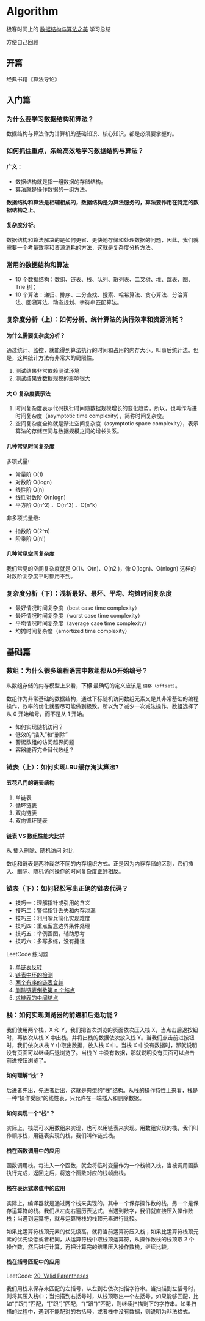 # Algorithm

极客时间上的 [数据结构与算法之美](https://time.geekbang.org/column/intro/100017301) 学习总结

方便自己回顾

## 开篇

经典书籍《算法导论》

## 入门篇

### 为什么要学习数据结构和算法？

数据结构与算法作为计算机的基础知识、核心知识，都是必须要掌握的。

### 如何抓住重点，系统高效地学习数据结构与算法？

#### 广义：

- 数据结构就是指一组数据的存储结构。
- 算法就是操作数据的一组方法。

**数据结构和算法是相辅相成的，数据结构是为算法服务的，算法要作用在特定的数据结构之上。**

#### 复杂度分析。

数据结构和算法解决的是如何更省、更快地存储和处理数据的问题，因此，我们就需要一个考量效率和资源消耗的方法，这就是复杂度分析方法。

### 常用的数据结构和算法

- 10 个数据结构：数组、链表、栈、队列、散列表、二叉树、堆、跳表、图、Trie 树；
- 10 个算法：递归、排序、二分查找、搜索、哈希算法、贪心算法、分治算法、回溯算法、动态规划、字符串匹配算法。

### 复杂度分析（上）：如何分析、统计算法的执行效率和资源消耗？

#### 为什么需要复杂度分析？

通过统计、监控，就能得到算法执行的时间和占用的内存大小。叫事后统计法。但是，这种统计方法有非常大的局限性。

1. 测试结果非常依赖测试环境
2. 测试结果受数据规模的影响很大

#### 大 O 复杂度表示法

1. 时间复杂度表示代码执行时间随数据规模增长的变化趋势，所以，也叫作渐进时间复杂度（asymptotic time complexity），简称时间复杂度。
2. 空间复杂度全称就是渐进空间复杂度（asymptotic space complexity），表示算法的存储空间与数据规模之间的增长关系。

#### 几种常见时间复杂度

多项式量:

- 常量阶 O(1)
- 对数阶 O(logn)
- 线性阶 O(n)
- 线性对数阶 O(nlogn)
- 平方阶 O(n^2) 、O(n^3) 、O(n^k)

非多项式量级:

- 指数阶 O(2^n)
- 阶乘阶 O(n!)

#### 几种常见空间复杂度

我们常见的空间复杂度就是 O(1)、O(n)、O(n2 )，像 O(logn)、O(nlogn) 这样的对数阶复杂度平时都用不到。

### 复杂度分析（下）：浅析最好、最坏、平均、均摊时间复杂度

- 最好情况时间复杂度（best case time complexity）
- 最坏情况时间复杂度（worst case time complexity）
- 平均情况时间复杂度（average case time complexity）
- 均摊时间复杂度（amortized time complexity）

## 基础篇

### 数组：为什么很多编程语言中数组都从0开始编号？

从数组存储的内存模型上来看，**下标** 最确切的定义应该是 `偏移（offset）`。

数组作为非常基础的数据结构，通过下标随机访问数组元素又是其非常基础的编程操作，效率的优化就要尽可能做到极致。所以为了减少一次减法操作，数组选择了从 0 开始编号，而不是从 1 开始。

- 如何实现随机访问？
- 低效的“插入”和“删除”
- 警惕数组的访问越界问题
- 容器能否完全替代数组？

### 链表（上）：如何实现LRU缓存淘汰算法?

#### 五花八门的链表结构

1. 单链表
2. 循环链表
3. 双向链表
4. 双向循环链表

#### 链表 VS 数组性能大比拼

从 插入删除、随机访问 对比

数组和链表是两种截然不同的内存组织方式。正是因为内存存储的区别，它们插入、删除、随机访问操作的时间复杂度正好相反。

### 链表（下）：如何轻松写出正确的链表代码？

- 技巧一：理解指针或引用的含义
- 技巧二：警惕指针丢失和内存泄漏
- 技巧三：利用哨兵简化实现难度
- 技巧四：重点留意边界条件处理
- 技巧五：举例画图，辅助思考
- 技巧六：多写多练，没有捷径

LeetCode 练习题
1. [单链表反转](https://leetcode.com/problems/reverse-linked-list/)
2. [链表中环的检测](https://leetcode.com/problems/linked-list-cycle/)
3. [两个有序的链表合并](https://leetcode.com/problems/merge-two-sorted-lists/)
4. [删除链表倒数第 n 个结点](https://leetcode.com/problems/remove-nth-node-from-end-of-list/)
5. [求链表的中间结点](https://leetcode.com/problems/middle-of-the-linked-list/)

### 栈：如何实现浏览器的前进和后退功能？

我们使用两个栈，X 和 Y，我们把首次浏览的页面依次压入栈 X，当点击后退按钮时，再依次从栈 X 中出栈，并将出栈的数据依次放入栈 Y。当我们点击前进按钮时，我们依次从栈 Y 中取出数据，放入栈 X 中。当栈 X 中没有数据时，那就说明没有页面可以继续后退浏览了。当栈 Y 中没有数据，那就说明没有页面可以点击前进按钮浏览了。

#### 如何理解“栈”？

后进者先出，先进者后出，这就是典型的“栈”结构。从栈的操作特性上来看，栈是一种“操作受限”的线性表，只允许在一端插入和删除数据。

#### 如何实现一个“栈”？

实际上，栈既可以用数组来实现，也可以用链表来实现。用数组实现的栈，我们叫作顺序栈，用链表实现的栈，我们叫作链式栈。

#### 栈在函数调用中的应用

函数调用栈。每进入一个函数，就会将临时变量作为一个栈帧入栈，当被调用函数执行完成，返回之后，将这个函数对应的栈帧出栈。

#### 栈在表达式求值中的应用

实际上，编译器就是通过两个栈来实现的。其中一个保存操作数的栈，另一个是保存运算符的栈。我们从左向右遍历表达式，当遇到数字，我们就直接压入操作数栈；当遇到运算符，就与运算符栈的栈顶元素进行比较。

如果比运算符栈顶元素的优先级高，就将当前运算符压入栈；如果比运算符栈顶元素的优先级低或者相同，从运算符栈中取栈顶运算符，从操作数栈的栈顶取 2 个操作数，然后进行计算，再把计算完的结果压入操作数栈，继续比较。

#### 栈在括号匹配中的应用

LeetCode: [20. Valid Parentheses](https://leetcode.com/problems/valid-parentheses/)

我们用栈来保存未匹配的左括号，从左到右依次扫描字符串。当扫描到左括号时，则将其压入栈中；当扫描到右括号时，从栈顶取出一个左括号。如果能够匹配，比如“(”跟“)”匹配，“[”跟“]”匹配，“{”跟“}”匹配，则继续扫描剩下的字符串。如果扫描的过程中，遇到不能配对的右括号，或者栈中没有数据，则说明为非法格式。


